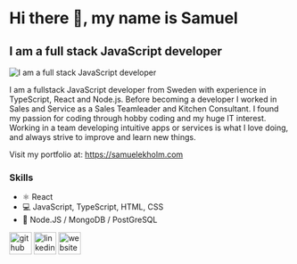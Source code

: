 # Hi there 👋, my name is Samuel
## I am a full stack JavaScript developer
![I am a full stack JavaScript developer](https://i.postimg.cc/BQZF0WWq/Samuel-Ekholm.png)

I am a fullstack JavaScript developer from Sweden with experience in TypeScript, React and Node.js. Before becoming a developer I worked in Sales and Service as a Sales Teamleader and Kitchen Consultant. I found my passion for coding through hobby coding and my huge IT interest. Working in a team developing intuitive apps or services is what I love doing, and always strive to improve and learn new things.

Visit my portfolio at: https://samuelekholm.com

### Skills
* ⚛ React
* 💻 JavaScript, TypeScript, HTML, CSS
* 💾 Node.JS / MongoDB / PostGreSQL

[<img src='https://cdn.jsdelivr.net/npm/simple-icons@3.0.1/icons/github.svg' alt='github' height='40'>](https://github.com/SamuelEkh)  [<img src='https://cdn.jsdelivr.net/npm/simple-icons@3.0.1/icons/linkedin.svg' alt='linkedin' height='40'>](https://www.linkedin.com/in/samuel-ekholm-947661211/)  [<img src='https://cdn.jsdelivr.net/npm/simple-icons@3.0.1/icons/icloud.svg' alt='website' height='40'>](https://samuelekholm.com)  
